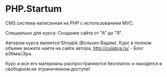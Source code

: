 # PHP.Startum
CMS система написанная на PHP с использованием MVC.

Специально для курса: Создание сайта от "А" до "Я". 

Автором курса является Shnapik (Вольхин Вадим).
Курс в полном объеме можете найти на сайте автора, http://culabra.ru/ - Блог вЭбмасЭра.

Курс и все его материалы распространяются бесплатно и находятся в свободном не ограниченном доступе!

